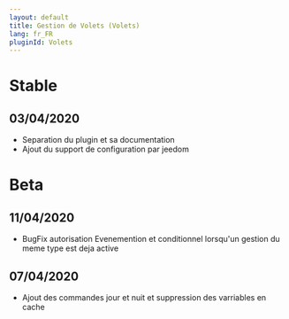 ```yaml
---
layout: default
title: Gestion de Volets (Volets)
lang: fr_FR
pluginId: Volets
---
```


# Stable

## 03/04/2020

* Separation du plugin et sa documentation
* Ajout du support de configuration par jeedom

# Beta
## 11/04/2020

* BugFix autorisation Evenemention et conditionnel lorsqu'un gestion du meme type est deja active

## 07/04/2020

* Ajout des commandes jour et nuit et suppression des varriables en cache
